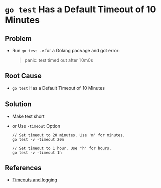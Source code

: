 # `go test` Has a Default Timeout of 10 Minutes

## Problem
* Run `go test -v` for a Golang package and got error:

  > panic: test timed out after 10m0s

## Root Cause
* `go test` Has a Default Timeout of 10 Minutes

## Solution
* Make test short
* or Use `-timeout` Option
  
  ```
  // Set timeout to 20 minutes. Use 'm' for minutes.
  go test -v -timeout 20m

  // Set timeout to 1 hour. Use 'h' for hours.
  go test -v -timeout 1h
  ```

## References
* [Timeouts and logging](https://terratest.gruntwork.io/docs/testing-best-practices/timeouts-and-logging/)
